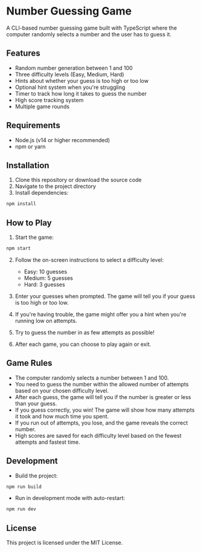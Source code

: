 # Number Guessing Game

A CLI-based number guessing game built with TypeScript where the computer randomly selects a number and the user has to guess it.

## Features

- Random number generation between 1 and 100
- Three difficulty levels (Easy, Medium, Hard)
- Hints about whether your guess is too high or too low
- Optional hint system when you're struggling
- Timer to track how long it takes to guess the number
- High score tracking system
- Multiple game rounds

## Requirements

- Node.js (v14 or higher recommended)
- npm or yarn

## Installation

1. Clone this repository or download the source code
2. Navigate to the project directory
3. Install dependencies:

```bash
npm install
```

## How to Play

1. Start the game:

```bash
npm start
```

2. Follow the on-screen instructions to select a difficulty level:

   - Easy: 10 guesses
   - Medium: 5 guesses
   - Hard: 3 guesses

3. Enter your guesses when prompted. The game will tell you if your guess is too high or too low.

4. If you're having trouble, the game might offer you a hint when you're running low on attempts.

5. Try to guess the number in as few attempts as possible!

6. After each game, you can choose to play again or exit.

## Game Rules

- The computer randomly selects a number between 1 and 100.
- You need to guess the number within the allowed number of attempts based on your chosen difficulty level.
- After each guess, the game will tell you if the number is greater or less than your guess.
- If you guess correctly, you win! The game will show how many attempts it took and how much time you spent.
- If you run out of attempts, you lose, and the game reveals the correct number.
- High scores are saved for each difficulty level based on the fewest attempts and fastest time.

## Development

- Build the project:

```bash
npm run build
```

- Run in development mode with auto-restart:

```bash
npm run dev
```

## License

This project is licensed under the MIT License.
